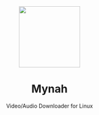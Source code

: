 <div align="center">

<img src="https://github.com/user-attachments/assets/b9cfd407-e3a5-4ff7-ab0e-c1cdd8d79871"  width=160 height=160  align="center">

# Mynah

Video/Audio Downloader for Linux
